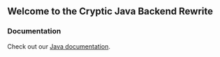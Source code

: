 ## Welcome to the Cryptic Java Backend Rewrite

### Documentation

Check out our [Java documentation](https://cryptic.rubidium.ml/javadoc/latest/).